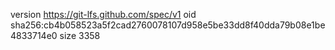 version https://git-lfs.github.com/spec/v1
oid sha256:cb4b058523a5f2cad2760078107d958e5be33dd8f40dda79b08e1be4833714e0
size 3358
